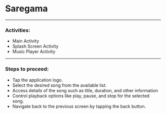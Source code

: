 # Saregama
------
### Activities:
- Main Activity
- Splash Screen Activity
- Music Player Activity
-------

### Steps to proceed:
- Tap the application logo.
- Select the desired song from the available list.
- Access details of the song such as title, duration, and other information
- Control playback options like play, pause, and stop for the selected song.
- Navigate back to the previous screen by tapping the back button.
